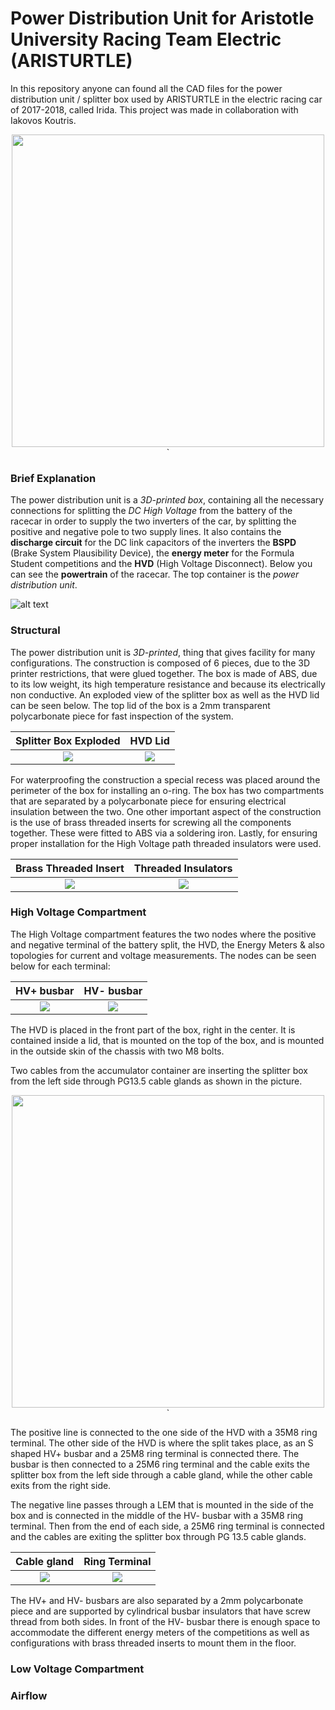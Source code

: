 # Power Distribution Unit for Aristotle University Racing Team Electric (ARISTURTLE)

In this repository anyone can found all the CAD files for the power distribution unit / splitter box used by ARISTURTLE in the electric racing car of 2017-2018, called Irida. This project was made in collaboration with Iakovos Koutris. 

<p align= "center"><img src="https://github.com/tsoukias/Power-Distribution-Unit-ARISTURTLE-/blob/master/Splitter-Box_renders/Assmbly-without-EM.jpg" width="500" align="center"/>`</p>

### Brief Explanation

The power distribution unit is a *3D-printed box*, containing all the necessary connections for splitting the *DC High Voltage* from the battery of the racecar in order to supply the two inverters of the car, by splitting the positive and negative pole to two supply lines. It also contains the **discharge circuit** for the DC link capacitors of the inverters the **BSPD** (Brake System Plausibility Device), the **energy meter** for the Formula Student competitions and the **HVD** (High Voltage Disconnect). Below you can see the **powertrain** of the racecar. The top container is the *power distribution unit*.

![alt text](https://github.com/tsoukias/Power-Distribution-Unit-ARISTURTLE-/blob/master/Splitter-Box_renders/tractive_system_45_view.jpg)

### Structural 

The power distribution unit is *3D-printed*, thing that gives facility for many configurations. The construction is composed of 6 pieces, due to the 3D printer restrictions, that were glued together. The box is made of ABS, due to its low weight, its high temperature resistance and because its electrically non conductive. An exploded view of the splitter box as well as the HVD lid can be seen below. The top lid of the box is a 2mm transparent polycarbonate piece for fast inspection of the system.  

|                    Splitter Box Exploded                     |                           HVD Lid                            |
| :----------------------------------------------------------: | :----------------------------------------------------------: |
| ![](https://github.com/tsoukias/Power-Distribution-Unit-ARISTURTLE-/blob/master/Splitter-Box_renders/splitter-exploded.jpg) | ![](https://github.com/tsoukias/Power-Distribution-Unit-ARISTURTLE-/blob/master/Splitter-Box_renders/HVD-LID.jpg) |

For waterproofing the construction a special recess was placed around the perimeter of the box for installing an o-ring. The box has two compartments that are separated by a polycarbonate piece for ensuring electrical insulation between the two. One other important aspect of the construction is the use of brass threaded inserts for screwing all the components together. These were fitted to ABS via a soldering iron. Lastly, for ensuring proper installation for the High Voltage path threaded insulators were used. 

|                    Brass Threaded Insert                     |                     Threaded Insulators                      |
| :----------------------------------------------------------: | :----------------------------------------------------------: |
| ![](https://github.com/tsoukias/Power-Distribution-Unit-ARISTURTLE-/blob/master/Splitter-Box_renders/brass-threaded-inserts.jpg) | ![](https://github.com/tsoukias/Power-Distribution-Unit-ARISTURTLE-/blob/master/Splitter-Box_renders/busbar-insulators.jpg) |

### High Voltage Compartment

The High Voltage compartment features the two nodes where the positive and negative terminal of the battery split, the HVD, the Energy Meters & also topologies for current and voltage measurements. The nodes can be seen below for each terminal:

|                          HV+ busbar                          |                          HV- busbar                          |
| :----------------------------------------------------------: | :----------------------------------------------------------: |
| ![](https://github.com/tsoukias/Power-Distribution-Unit-ARISTURTLE-/blob/master/Splitter-Box_renders/HV%2BBusbar.jpg) | ![](https://github.com/tsoukias/Power-Distribution-Unit-ARISTURTLE-/blob/master/Splitter-Box_renders/Hv-Busbar.jpg) |

The HVD is placed in the front part of the box, right in the center. It is contained inside a lid, that is mounted on the top of the box, and is mounted in the outside skin of the chassis with two M8 bolts. 

Two cables from the accumulator container are inserting the splitter box from the left side through PG13.5 cable glands as shown in the picture.

<p align= "center"><img src="https://github.com/tsoukias/Power-Distribution-Unit-ARISTURTLE-/blob/master/Splitter-Box_renders/in-out-lines.jpg" width="500" align="center"/>`</p>

The positive line is connected to the one side of the HVD with a 35M8 ring terminal. The other side of the HVD is where the split takes place, as an S shaped HV+ busbar and a 25M8 ring terminal is connected there. The busbar is then connected to a 25M6 ring terminal and the cable exits the splitter box from the left side through a cable gland, while the other cable exits from the right side. 

The negative line passes through a LEM that is mounted in the side of the box and is connected in the middle of the HV- busbar with a 35M8 ring terminal. Then from the end of each side, a 25M6 ring terminal is connected and the cables are exiting the splitter box through PG 13.5 cable glands.

|                         Cable gland                          |                        Ring Terminal                         |
| :----------------------------------------------------------: | :----------------------------------------------------------: |
| ![](https://github.com/tsoukias/Power-Distribution-Unit-ARISTURTLE-/blob/master/Splitter-Box_renders/cable-gland.jpg) | ![](https://github.com/tsoukias/Power-Distribution-Unit-ARISTURTLE-/blob/master/Splitter-Box_renders/ring-terminal.jpg) |

The HV+ and HV- busbars are also separated by a 2mm polycarbonate piece and are supported by cylindrical busbar insulators that have screw thread from both sides. In front of the HV- busbar there is enough space to accommodate the different energy meters of the competitions as well as configurations with brass threaded inserts to mount them in the floor.

### Low Voltage Compartment



### Airflow



